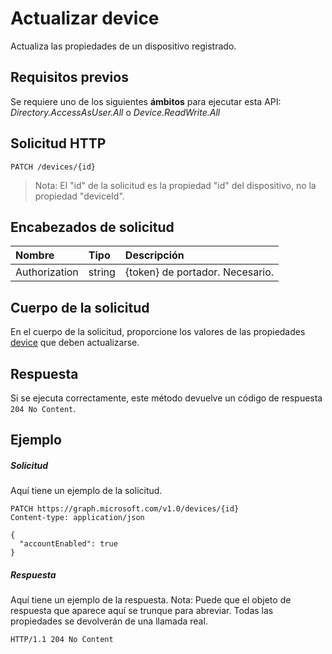 # <a name="update-device"></a>Actualizar device

Actualiza las propiedades de un dispositivo registrado.

## <a name="prerequisites"></a>Requisitos previos
Se requiere uno de los siguientes **ámbitos** para ejecutar esta API: *Directory.AccessAsUser.All* o *Device.ReadWrite.All*

## <a name="http-request"></a>Solicitud HTTP
<!-- { "blockType": "ignored" } -->
```http
PATCH /devices/{id}
```
> Nota: El "id" de la solicitud es la propiedad "id" del dispositivo, no la propiedad "deviceId".

## <a name="request-headers"></a>Encabezados de solicitud
| Nombre       | Tipo | Descripción|
|:-----------|:------|:----------|
| Authorization  | string  | {token} de portador. Necesario. |

## <a name="request-body"></a>Cuerpo de la solicitud
En el cuerpo de la solicitud, proporcione los valores de las propiedades [device](../resources/device.md) que deben actualizarse.
## <a name="response"></a>Respuesta
Si se ejecuta correctamente, este método devuelve un código de respuesta `204 No Content`.

## <a name="example"></a>Ejemplo
##### <a name="request"></a>Solicitud
Aquí tiene un ejemplo de la solicitud.
<!-- {
  "blockType": "request",
  "name": "update_device"
}-->
```http
PATCH https://graph.microsoft.com/v1.0/devices/{id}
Content-type: application/json

{
  "accountEnabled": true
}
```
##### <a name="response"></a>Respuesta
Aquí tiene un ejemplo de la respuesta. Nota: Puede que el objeto de respuesta que aparece aquí se trunque para abreviar. Todas las propiedades se devolverán de una llamada real.
<!-- {
  "blockType": "response",
  "truncated": true,
  "@odata.type": "microsoft.graph.device"
} -->
```http
HTTP/1.1 204 No Content
```
